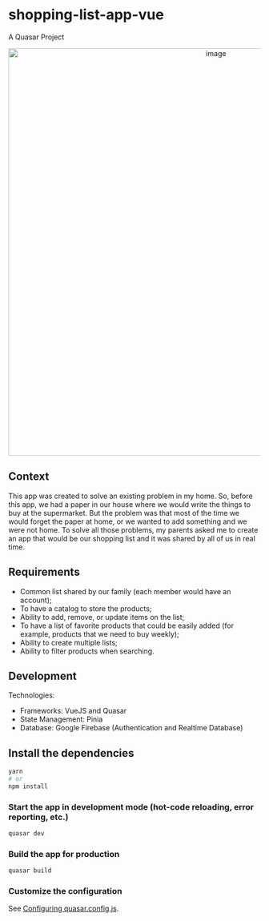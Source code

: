 # shopping-list-app-vue
A Quasar Project

<p align="center">
<img width="814" alt="image" src="https://github.com/inesosoares6/shopping-list-app-vue/assets/76999213/a15a8da9-0a5e-458b-b506-015778a66a25">
</p>

## Context
This app was created to solve an existing problem in my home. So, before this app, we had a paper in our house where we would write the things to buy at the supermarket. But the problem was that most of the time we would forget the paper at home, or we wanted to add something and we were not home. To solve all those problems, my parents asked me to create an app that would be our shopping list and it was shared by all of us in real time.

## Requirements
- Common list shared by our family (each member would have an account);
- To have a catalog to store the products;
- Ability to add, remove, or update items on the list;
- To have a list of favorite products that could be easily added (for example, products that we need to buy weekly);
- Ability to create multiple lists;
- Ability to filter products when searching.

## Development
Technologies:
- Frameworks: VueJS and Quasar
- State Management: Pinia
- Database: Google Firebase (Authentication and Realtime Database)

## Install the dependencies
```bash
yarn
# or
npm install
```

### Start the app in development mode (hot-code reloading, error reporting, etc.)
```bash
quasar dev
```


### Build the app for production
```bash
quasar build
```

### Customize the configuration
See [Configuring quasar.config.js](https://v2.quasar.dev/quasar-cli-vite/quasar-config-js).
